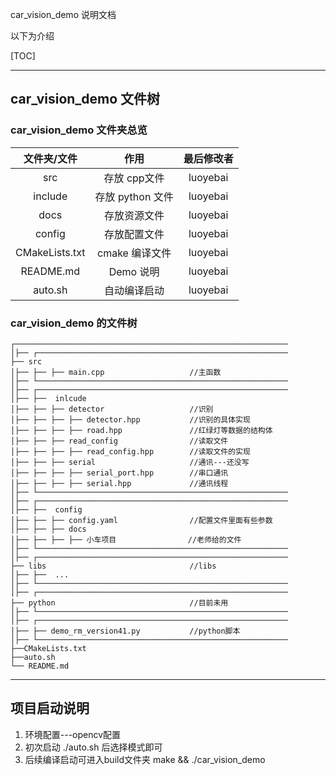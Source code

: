 car_vision_demo 说明文档

以下为介绍

[TOC]

---

## car_vision_demo 文件树

### car_vision_demo 文件夹总览

|  文件夹/文件   |       作用       | 最后修改者 |
| :------------: | :--------------: | :--------: |
|      src       |   存放 cpp文件   |  luoyebai  |
|    include     | 存放 python 文件 |  luoyebai  |
|      docs      |   存放资源文件   |  luoyebai  |
|     config     |   存放配置文件   |  luoyebai  |
| CMakeLists.txt |  cmake 编译文件  |  luoyebai  |
|   README.md    |    Demo 说明     |  luoyebai  |
|    auto.sh     |   自动编译启动   |  luoyebai  |

### car_vision_demo 的文件树

```
┌─────────────────────────────────────────────────────────────
│├── ┌────────────────────────────────────────────────────────
├── src
│├── ├── ├── main.cpp					//主函数
│├── └────────────────────────────────────────────────────────
│├── ┌────────────────────────────────────────────────────────
│├── ├──  inlcude
│├── ├── ├── detector					//识别
│├── ├── ├── ├── detector.hpp			//识别的具体实现
│├── ├── ├── ├── road.hpp               //红绿灯等数据的结构体
│├── ├── ├── read_config			    //读取文件
│├── ├── ├── ├── read_config.hpp	    //读取文件的实现
│├── ├── ├── serial					    //通讯---还没写
│├── ├── ├── ├── serial_port.hpp		//串口通讯
│├── ├── ├── ├── serial.hpp				//通讯线程
│├── └────────────────────────────────────────────────────────
│├── ┌────────────────────────────────────────────────────────
│├── ├──  config
│├── ├── ├── config.yaml                //配置文件里面有些参数
│├── ├── ├── docs
│├── ├── ├── ├── 小车项目                //老师给的文件
│├── └────────────────────────────────────────────────────────
│├── ┌────────────────────────────────────────────────────────
├── libs								//libs
│├── ├──  ...
│├── └────────────────────────────────────────────────────────
│├── ┌────────────────────────────────────────────────────────
├── python								//目前未用
│├── └────────────────────────────────────────────────────────
│├── ┌────────────────────────────────────────────────────────
│├── ├── demo_rm_version41.py			//python脚本
│├── └────────────────────────────────────────────────────────
├──CMakeLists.txt
├──auto.sh
└── README.md
```

---

## 项目启动说明

1. 环境配置---opencv配置
2. 初次启动 ./auto.sh 后选择模式即可
3. 后续编译启动可进入build文件夹 make && ./car_vision_demo